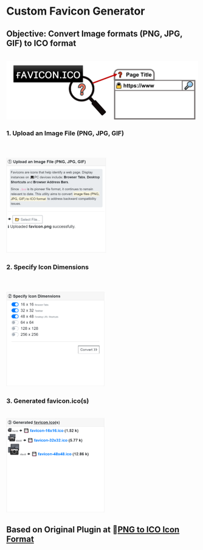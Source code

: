 # Custom Favicon Generator
## Objective: Convert Image formats (PNG, JPG, GIF) to ICO format
<br/>![cover image](img/cover.png)

### 1. Upload an Image File (PNG, JPG, GIF)
<br/><img src="img/1.png" height="250" alt="Step 1" />
---
### 2. Specify Icon Dimensions
<br/><img src="img/2.png" height="250" alt="Step 2" />
---
### 3. Generated favicon.ico(s)
<br/><img src="img/3.png" height="250" alt="Step 3" />

## Based on Original Plugin at 🔗<a href="https://png2icojs.com/" target="_blank">PNG to ICO Icon Format</a>